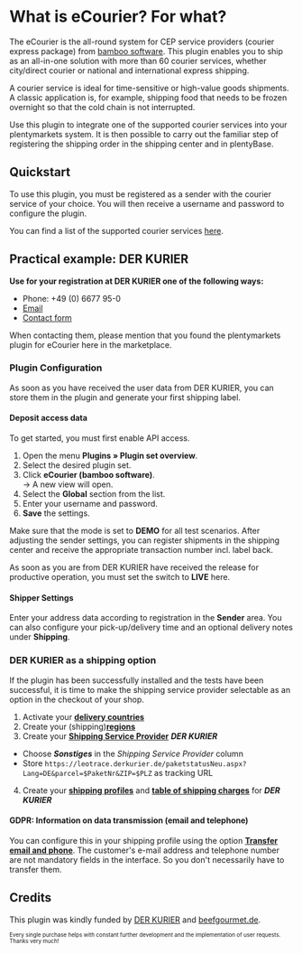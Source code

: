 # What is eCourier? For what?

The eCourier is the all-round system for CEP service providers (courier express package) from [bamboo software](https://bamboo-software.de/). This plugin enables you to ship as an all-in-one solution with more than 60 courier services, whether city/direct courier or national and international express shipping.

A courier service is ideal for time-sensitive or high-value goods shipments. A classic application is, for example, shipping food that needs to be frozen overnight so that the cold chain is not interrupted.

Use this plugin to integrate one of the supported courier services into your plentymarkets system. It is then possible to carry out the familiar step of registering the shipping order in the shipping center and in plentyBase.

## Quickstart

To use this plugin, you must be registered as a sender with the courier service of your choice. You will then receive a username and password to configure the plugin.

You can find a list of the supported courier services [here](https://bamboo-software.de/ecourier/).

## Practical example: DER KURIER

**Use for your registration at DER KURIER one of the following ways:**

- Phone: +49 (0) 6677 95-0
- [Email](mailto:info@derkurier.de)
- [Contact form](https://derkurier.de/kontakt/)

When contacting them, please mention that you found the plentymarkets plugin for eCourier here in the marketplace.

### Plugin Configuration

As soon as you have received the user data from DER KURIER, you can store them in the plugin and generate your first shipping label.

#### Deposit access data

To get started, you must first enable API access.

1. Open the menu **Plugins » Plugin set overview**.
2. Select the desired plugin set.
3. Click **eCourier (bamboo software)**.<br>→ A new view will open.
4. Select the **Global** section from the list.
5. Enter your username and password.
6. **Save** the settings.

Make sure that the mode is set to **DEMO** for all test scenarios. After adjusting the sender settings, you can register shipments in the shipping center and receive the appropriate transaction number incl. label back.

As soon as you are from DER KURIER have received the release for productive operation, you must set the switch to **LIVE** here.

#### Shipper Settings

Enter your address data according to registration in the **Sender** area. You can also configure your pick-up/delivery time and an optional delivery notes under **Shipping**.

### DER KURIER as a shipping option

If the plugin has been successfully installed and the tests have been successful, it is time to make the shipping service provider selectable as an option in the checkout of your shop.

1. Activate your **[delivery countries](https://knowledge.plentymarkets.com/en-gb/manual/main/fulfilment/preparing-the-shipment.html#200)**
2. Create your (shipping)**[regions](https://knowledge.plentymarkets.com/en-gb/manual/main/fulfilment/preparing-the-shipment.html#400)**
3. Create your **[Shipping Service Provider](https://knowledge.plentymarkets.com/en-gb/manual/main/fulfilment/preparing-the-shipment.html#800)** _**DER KURIER**_
  * Choose _**Sonstiges**_ in the _Shipping Service Provider_ column
  * Store `https://leotrace.derkurier.de/paketstatusNeu.aspx?Lang=DE&parcel=$PaketNr&ZIP=$PLZ` as tracking URL
4. Create your **[shipping profiles](https://knowledge.plentymarkets.com/en-gb/manual/main/fulfilment/preparing-the-shipment.html#1000)** and **[table of shipping charges](https://knowledge.plentymarkets.com/en-gb/manual/main/fulfilment/preparing-the-shipment.html#1500)** for _**DER KURIER**_

#### GDPR: Information on data transmission (email and telephone)

You can configure this in your shipping profile using the option **[Transfer email and phone](https://knowledge.plentymarkets.com/en-gb/manual/main/business-decisions/gdpr.html#700)**. The customer's e-mail address and telephone number are not mandatory fields in the interface. So you don't necessarily have to transfer them.

## Credits

This plugin was kindly funded by [DER KURIER](https://derkurier.de/) and [beefgourmet.de](https://www.beefgourmet.de/).

<sub><sup>Every single purchase helps with constant further development and the implementation of user requests. Thanks very much!</sup></sub>